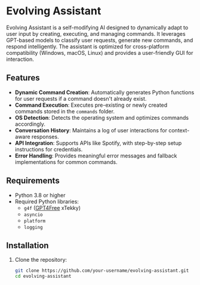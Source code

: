 # Evolving Assistant

Evolving Assistant is a self-modifying AI designed to dynamically adapt to user input by creating, executing, and managing commands. It leverages GPT-based models to classify user requests, generate new commands, and respond intelligently. The assistant is optimized for cross-platform compatibility (Windows, macOS, Linux) and provides a user-friendly GUI for interaction.

## Features

- **Dynamic Command Creation**: Automatically generates Python functions for user requests if a command doesn't already exist.
- **Command Execution**: Executes pre-existing or newly created commands stored in the `commands` folder.
- **OS Detection**: Detects the operating system and optimizes commands accordingly.
- **Conversation History**: Maintains a log of user interactions for context-aware responses.
- **API Integration**: Supports APIs like Spotify, with step-by-step setup instructions for credentials.
- **Error Handling**: Provides meaningful error messages and fallback implementations for common commands.

## Requirements

- Python 3.8 or higher
- Required Python libraries:
  - `g4f` ([GPT4Free](https://github.com/xtekky/gpt4free) xTekky)
  - `asyncio`
  - `platform`
  - `logging`

## Installation

1. Clone the repository:
   ```bash
   git clone https://github.com/your-username/evolving-assistant.git
   cd evolving-assistant
